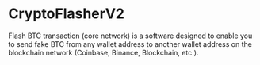 # CryptoFlasherV2
Flash BTC transaction (core network) is a software designed to enable you to send fake BTC from any wallet address to another wallet address on the blockchain network (Coinbase, Binance, Blockchain, etc.).
